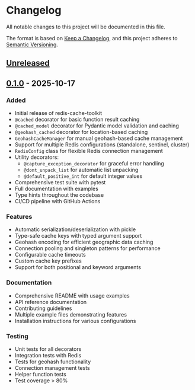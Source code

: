 # Changelog

All notable changes to this project will be documented in this file.

The format is based on [Keep a Changelog](https://keepachangelog.com/en/1.0.0/),
and this project adheres to [Semantic Versioning](https://semver.org/spec/v2.0.0.html).

## [Unreleased]

## [0.1.0] - 2025-10-17

### Added
- Initial release of redis-cache-toolkit
- `@cached` decorator for basic function result caching
- `@cached_model` decorator for Pydantic model validation and caching
- `@geohash_cached` decorator for location-based caching
- `GeohashCacheManager` for manual geohash-based cache management
- Support for multiple Redis configurations (standalone, sentinel, cluster)
- `RedisConfig` class for flexible Redis connection management
- Utility decorators:
  - `@capture_exception_decorator` for graceful error handling
  - `@dont_unpack_list` for automatic list unpacking
  - `@default_positive_int` for default integer values
- Comprehensive test suite with pytest
- Full documentation with examples
- Type hints throughout the codebase
- CI/CD pipeline with GitHub Actions

### Features
- Automatic serialization/deserialization with pickle
- Type-safe cache keys with typed argument support
- Geohash encoding for efficient geographic data caching
- Connection pooling and singleton patterns for performance
- Configurable cache timeouts
- Custom cache key prefixes
- Support for both positional and keyword arguments

### Documentation
- Comprehensive README with usage examples
- API reference documentation
- Contributing guidelines
- Multiple example files demonstrating features
- Installation instructions for various configurations

### Testing
- Unit tests for all decorators
- Integration tests with Redis
- Tests for geohash functionality
- Connection management tests
- Helper function tests
- Test coverage > 80%

[Unreleased]: https://github.com/yourusername/redis-cache-toolkit/compare/v0.1.0...HEAD
[0.1.0]: https://github.com/yourusername/redis-cache-toolkit/releases/tag/v0.1.0

